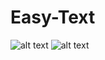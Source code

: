 # Easy-Text
![alt text]([https://drive.google.com/file/d/1UwLoN8SsmpnxA6mqVYwxnBEbY1dFarI0/view?usp=sharing](https://drive.google.com/file/d/1wYN_pofNVoV2Sq5o7Z3djMkg8j6I3ggl/view?usp=share_link))
![alt text](https://drive.google.com/file/d/1wYN_pofNVoV2Sq5o7Z3djMkg8j6I3ggl/view?usp=sharing)
